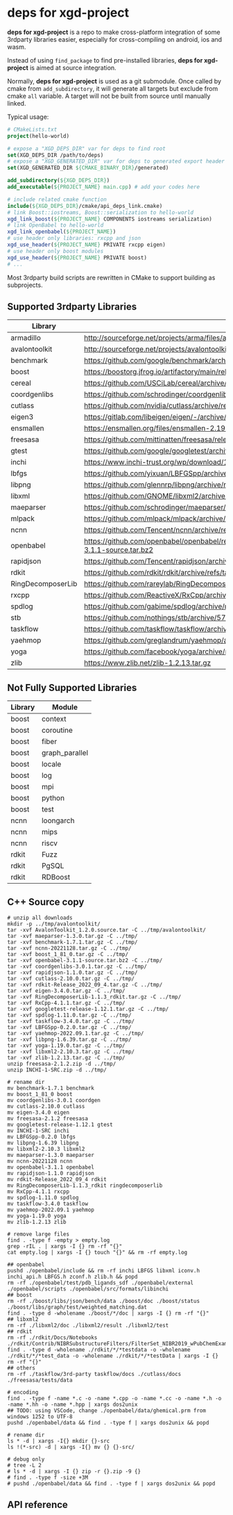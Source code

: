 # deps for xgd-project

**deps for xgd-project** is a repo to make cross-platform integration of some 3rdparty libraries easier, especially for
cross-compiling on android, ios and wasm.

Instead of using `find_package` to find pre-installed libraries, **deps for xgd-project** is aimed at source integration.

Normally, **deps for xgd-project** is used as a git submodule. Once called by cmake from `add_subdirectory`, it will generate all
targets but exclude from cmake `all` variable. A target will not be built from source until manually linked.

Typical usage:

```cmake
# CMakeLists.txt
project(hello-world)

# expose a "XGD_DEPS_DIR" var for deps to find root
set(XGD_DEPS_DIR /path/to/deps)
# expose a "XGD_GENERATED_DIR" var for deps to generated export header and some assets
set(XGD_GENERATED_DIR ${CMAKE_BINARY_DIR}/generated)

add_subdirectory(${XGD_DEPS_DIR})
add_executable(${PROJECT_NAME} main.cpp) # add your codes here

# include related cmake function
include(${XGD_DEPS_DIR}/cmake/api_deps_link.cmake)
# link Boost::iostreams, Boost::serialization to hello-world
xgd_link_boost(${PROJECT_NAME} COMPONENTS iostreams serialization)
# link OpenBabel to hello-world
xgd_link_openbabel(${PROJECT_NAME})
# use header only libraries: rxcpp and json
xgd_use_header(${PROJECT_NAME} PRIVATE rxcpp eigen)
# use header only boost modules
xgd_use_header(${PROJECT_NAME} PRIVATE boost)
# ...
```

Most 3rdparty build scripts are rewritten in CMake to support building as subprojects.

## Supported 3rdparty Libraries

| Library | Source |
| ---- | --- |
|armadillo|http://sourceforge.net/projects/arma/files/armadillo-11.4.4.tar.xz|
|avalontoolkit|http://sourceforge.net/projects/avalontoolkit/files/AvalonToolkit_1.2/AvalonToolkit_1.2.0.source.tar|
|benchmark|https://github.com/google/benchmark/archive/refs/tags/v1.7.1.tar.gz|
|boost|https://boostorg.jfrog.io/artifactory/main/release/1.81.0/source/boost_1_81_0.7z|
|cereal|https://github.com/USCiLab/cereal/archive/refs/tags/v1.3.2.tar.gz|
|coordgenlibs|https://github.com/schrodinger/coordgenlibs/archive/refs/tags/v3.0.1.tar.gz|
|cutlass|https://github.com/nvidia/cutlass/archive/refs/tags/v2.10.0.tar.gz|
|eigen3|https://gitlab.com/libeigen/eigen/-/archive/3.4.0/eigen-3.4.0.tar.gz|
|ensmallen|https://ensmallen.org/files/ensmallen-2.19.1.tar.gz|
|freesasa|https://github.com/mittinatten/freesasa/releases/download/2.1.2/freesasa-2.1.2.zip|
|gtest|https://github.com/google/googletest/archive/refs/tags/release-1.12.1.tar.gz|
|inchi|https://www.inchi-trust.org/wp/download/106/INCHI-1-SRC.zip|
|lbfgs|https://github.com/yixuan/LBFGSpp/archive/refs/tags/v0.2.0.tar.gz|
|libpng|https://github.com/glennrp/libpng/archive/refs/tags/v1.6.39.tar.gz|
|libxml|https://github.com/GNOME/libxml2/archive/refs/tags/v2.10.3.tar.gz|
|maeparser|https://github.com/schrodinger/maeparser/archive/refs/tags/v1.3.0.tar.gz|
|mlpack|https://github.com/mlpack/mlpack/archive/refs/tags/4.0.1.tar.gz|
|ncnn|https://github.com/Tencent/ncnn/archive/refs/tags/20221128.tar.gz|
|openbabel|https://github.com/openbabel/openbabel/releases/download/openbabel-3-1-1/openbabel-3.1.1-source.tar.bz2|
|rapidjson|https://github.com/Tencent/rapidjson/archive/refs/tags/v1.1.0.tar.gz|
|rdkit|https://github.com/rdkit/rdkit/archive/refs/tags/Release_2022_09_4.tar.gz|
|RingDecomposerLib|https://github.com/rareylab/RingDecomposerLib/archive/refs/tags/v1.1.3_rdkit.tar.gz|
|rxcpp|https://github.com/ReactiveX/RxCpp/archive/refs/tags/v4.1.1.tar.gz|
|spdlog|https://github.com/gabime/spdlog/archive/refs/tags/v1.11.0.tar.gz|
|stb|https://github.com/nothings/stb/archive/5736b15f7ea0ffb08dd38af21067c314d6a3aae9.zip|
|taskflow|https://github.com/taskflow/taskflow/archive/refs/tags/v3.4.0.tar.gz|
|yaehmop|https://github.com/greglandrum/yaehmop/archive/refs/tags/v2022.09.1.tar.gz|
|yoga|https://github.com/facebook/yoga/archive/refs/tags/v1.19.0.tar.gz|
|zlib|https://www.zlib.net/zlib-1.2.13.tar.gz|

## Not Fully Supported Libraries

| Library | Module |
| ---- | --- |
| boost | context |
| boost | coroutine |
| boost | fiber |
| boost | graph_parallel |
| boost | locale |
| boost | log |
| boost | mpi |
| boost | python |
| boost | test |
| ncnn | loongarch |
| ncnn | mips |
| ncnn | riscv |
| rdkit | Fuzz |
| rdkit | PgSQL |
| rdkit | RDBoost |

## C++ Source copy
```shell
# unzip all downloads
mkdir -p ../tmp/avalontoolkit/
tar -xvf AvalonToolkit_1.2.0.source.tar -C ../tmp/avalontoolkit/
tar -xvf maeparser-1.3.0.tar.gz -C ../tmp/
tar -xvf benchmark-1.7.1.tar.gz -C ../tmp/
tar -xvf ncnn-20221128.tar.gz -C ../tmp/
tar -xvf boost_1_81_0.tar.gz -C ../tmp/
tar -xvf openbabel-3.1.1-source.tar.bz2 -C ../tmp/
tar -xvf coordgenlibs-3.0.1.tar.gz -C ../tmp/
tar -xvf rapidjson-1.1.0.tar.gz -C ../tmp/
tar -xvf cutlass-2.10.0.tar.gz -C ../tmp/
tar -xvf rdkit-Release_2022_09_4.tar.gz -C ../tmp/
tar -xvf eigen-3.4.0.tar.gz -C ../tmp/
tar -xvf RingDecomposerLib-1.1.3_rdkit.tar.gz -C ../tmp/
tar -xvf RxCpp-4.1.1.tar.gz -C ../tmp/
tar -xvf googletest-release-1.12.1.tar.gz -C ../tmp/
tar -xvf spdlog-1.11.0.tar.gz -C ../tmp/
tar -xvf taskflow-3.4.0.tar.gz -C ../tmp/
tar -xvf LBFGSpp-0.2.0.tar.gz -C ../tmp/
tar -xvf yaehmop-2022.09.1.tar.gz -C ../tmp/
tar -xvf libpng-1.6.39.tar.gz -C ../tmp/
tar -xvf yoga-1.19.0.tar.gz -C ../tmp/
tar -xvf libxml2-2.10.3.tar.gz -C ../tmp/
tar -xvf zlib-1.2.13.tar.gz -C ../tmp/
unzip freesasa-2.1.2.zip -d ../tmp/
unzip INCHI-1-SRC.zip -d ../tmp/

# rename dir
mv benchmark-1.7.1 benchmark
mv boost_1_81_0 boost
mv coordgenlibs-3.0.1 coordgen
mv cutlass-2.10.0 cutlass
mv eigen-3.4.0 eigen
mv freesasa-2.1.2 freesasa
mv googletest-release-1.12.1 gtest
mv INCHI-1-SRC inchi
mv LBFGSpp-0.2.0 lbfgs
mv libpng-1.6.39 libpng
mv libxml2-2.10.3 libxml2
mv maeparser-1.3.0 maeparser
mv ncnn-20221128 ncnn
mv openbabel-3.1.1 openbabel
mv rapidjson-1.1.0 rapidjson
mv rdkit-Release_2022_09_4 rdkit
mv RingDecomposerLib-1.1.3_rdkit ringdecomposerlib
mv RxCpp-4.1.1 rxcpp
mv spdlog-1.11.0 spdlog
mv taskflow-3.4.0 taskflow
mv yaehmop-2022.09.1 yaehmop
mv yoga-1.19.0 yoga
mv zlib-1.2.13 zlib

# remove large files
find . -type f -empty > empty.log
grep -rIL . | xargs -I {} rm -rf "{}"
cat empty.log | xargs -I {} touch "{}" && rm -rf empty.log

## openbabel
pushd ./openbabel/include && rm -rf inchi LBFGS libxml iconv.h inchi_api.h LBFGS.h zconf.h zlib.h && popd
rm -rf ./openbabel/test/pdb_ligands_sdf ./openbabel/external ./openbabel/scripts ./openbabel/src/formats/libinchi
## boost
rm -rf ./boost/libs/json/bench/data ./boost/doc ./boost/status ./boost/libs/graph/test/weighted_matching.dat
find . -type d -wholename ./boost/*/doc | xargs -I {} rm -rf "{}"
## libxml2
rm -rf ./libxml2/doc ./libxml2/result ./libxml2/test
## rdkit
rm -rf ./rdkit/Docs/Notebooks ./rdkit/Contrib/NIBRSubstructureFilters/FilterSet_NIBR2019_wPubChemExamples.html
find . -type d -wholename ./rdkit/*/*testdata -o -wholename ./rdkit/*/*test_data -o -wholename ./rdkit/*/*testData | xargs -I {} rm -rf "{}"
## others
rm -rf ./taskflow/3rd-party taskflow/docs ./cutlass/docs ./freesasa/tests/data

# encoding
find . -type f -name *.c -o -name *.cpp -o -name *.cc -o -name *.h -o -name *.hh -o -name *.hpp | xargs dos2unix
## TODO: using VSCode, change ./openbabel/data/ghemical.prm from windows 1252 to UTF-8
pushd ./openbabel/data && find . -type f | xargs dos2unix && popd

# rename dir
ls * -d | xargs -I{} mkdir {}-src
ls !(*-src) -d | xargs -I{} mv {} {}-src/

# debug only
# tree -L 2
# ls * -d | xargs -I {} zip -r {}.zip -9 {}
# find . -type f -size +3M
# pushd ./openbabel/data && find . -type f | xargs dos2unix && popd

```
## API reference

```cmake

```
